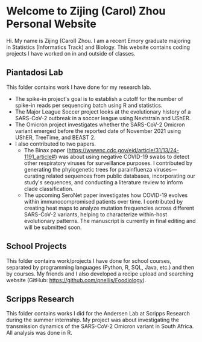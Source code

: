 # Welcome to Zijing (Carol) Zhou Personal Website

Hi. My name is Zijing (Carol) Zhou. I am a recent Emory graduate majoring in Statistics (Informatics Track) and Biology. This website contains coding projects I have worked on in and outside of classes.

## Piantadosi Lab
This folder contains work I have done for my research lab. 
* The spike-in project's goal is to establish a cutoff for the number of spike-in reads per sequencing batch using R and statistics. 
* The Major League Soccer project looks at the evolutionary history of a SARS-CoV-2 outbreak in a soccer league using Nextstrain and UShER. 
* The Omicron project investigates whether the SARS-CoV-2 Omicron variant emerged before the reported date of November 2021 using UShER, TreeTime, and BEAST 2. 
* I also contributed to two papers. 
  * The Binax paper (https://wwwnc.cdc.gov/eid/article/31/13/24-1191_article#) was about using negative COVID-19 swabs to detect other respiratory viruses for surveillance purposes. I contributed by generating the phylogenetic trees for parainfluenza viruses—curating related sequences from public databases, incorporating our study's sequences, and conducting a literature review to inform clade classification.
  * The upcoming SeroNet paper investigates how COVID-19 evolves within immunocompromised patients over time. I contributed by creating heat maps to analyze mutation frequencies across different SARS-CoV-2 variants, helping to characterize within-host evolutionary patterns. The manuscript is currently in final editing and will be submitted soon.

## School Projects
This folder contains work/projects I have done for school courses, separated by programming languages (Python, R, SQL, Java, etc.) and then by courses. My friends and I also developed a recipe upload and searching website (GitHub: https://github.com/pnellis/Foodiology).

## Scripps Research
This folder contains works I did for the Andersen Lab at Scripps Research during the summer internship. My project was about investigating the transmission dynamics of the SARS-CoV-2 Omicron variant in South Africa. All analysis was done in R.

